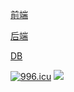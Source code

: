 [前端](https://github.com/smashdog/smcmf_html)

[后端](https://github.com/smashdog/smcmf_php)

[DB](https://github.com/smashdog/smcmf_sql)

<a href="https://996.icu"><img src="https://img.shields.io/badge/link-996.icu-red.svg" alt="996.icu" /></a>
<a href="https://github.com/996icu/996.ICU/blob/master/LICENSE"><img src="https://img.shields.io/badge/license-Anti%20996-blue.svg" /></a>
